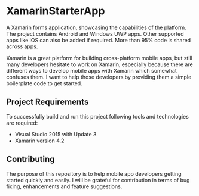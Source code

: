 # XamarinStarterApp
A Xamarin forms application, showcasing the capabilities of the platform. The project contains Android and Windows UWP apps. Other supported apps like iOS can also be added if required. More than 95% code is shared across apps.

Xamarin is a great platform for building cross-platform mobile apps, but still many developers hesitate to work on Xamarin, especially because there are different ways to develop mobile apps with Xamarin which somewhat confuses them. I want to help those developers by providing them a simple boilerplate code to get started.

## Project Requirements
To successfully build and run this project following tools and technologies are required:

* Visual Studio 2015 with Update 3
* Xamarin version 4.2

## Contributing
The purpose of this repository is to help mobile app developers getting started quickly and easily. I will be grateful for contribution in terms of bug fixing, enhancements and feature suggestions.

